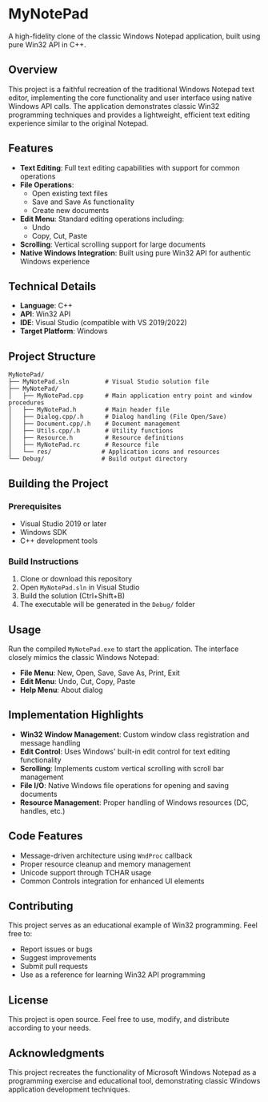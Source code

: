 # MyNotePad

A high-fidelity clone of the classic Windows Notepad application, built using pure Win32 API in C++.

## Overview

This project is a faithful recreation of the traditional Windows Notepad text editor, implementing the core functionality and user interface using native Windows API calls. The application demonstrates classic Win32 programming techniques and provides a lightweight, efficient text editing experience similar to the original Notepad.

## Features

- **Text Editing**: Full text editing capabilities with support for common operations
- **File Operations**:
  - Open existing text files
  - Save and Save As functionality
  - Create new documents
- **Edit Menu**: Standard editing operations including:
  - Undo
  - Copy, Cut, Paste
- **Scrolling**: Vertical scrolling support for large documents
- **Native Windows Integration**: Built using pure Win32 API for authentic Windows experience

## Technical Details

- **Language**: C++
- **API**: Win32 API
- **IDE**: Visual Studio (compatible with VS 2019/2022)
- **Target Platform**: Windows

## Project Structure

```text
MyNotePad/
├── MyNotePad.sln          # Visual Studio solution file
├── MyNotePad/
│   ├── MyNotePad.cpp      # Main application entry point and window procedures
│   ├── MyNotePad.h        # Main header file
│   ├── Dialog.cpp/.h      # Dialog handling (File Open/Save)
│   ├── Document.cpp/.h    # Document management
│   ├── Utils.cpp/.h       # Utility functions
│   ├── Resource.h         # Resource definitions
│   ├── MyNotePad.rc       # Resource file
│   └── res/              # Application icons and resources
└── Debug/                # Build output directory
```

## Building the Project

### Prerequisites

- Visual Studio 2019 or later
- Windows SDK
- C++ development tools

### Build Instructions

1. Clone or download this repository
2. Open `MyNotePad.sln` in Visual Studio
3. Build the solution (Ctrl+Shift+B)
4. The executable will be generated in the `Debug/` folder

## Usage

Run the compiled `MyNotePad.exe` to start the application. The interface closely mimics the classic Windows Notepad:

- **File Menu**: New, Open, Save, Save As, Print, Exit
- **Edit Menu**: Undo, Cut, Copy, Paste
- **Help Menu**: About dialog

## Implementation Highlights

- **Win32 Window Management**: Custom window class registration and message handling
- **Edit Control**: Uses Windows' built-in edit control for text editing functionality
- **Scrolling**: Implements custom vertical scrolling with scroll bar management
- **File I/O**: Native Windows file operations for opening and saving documents
- **Resource Management**: Proper handling of Windows resources (DC, handles, etc.)

## Code Features

- Message-driven architecture using `WndProc` callback
- Proper resource cleanup and memory management
- Unicode support through TCHAR usage
- Common Controls integration for enhanced UI elements

## Contributing

This project serves as an educational example of Win32 programming. Feel free to:

- Report issues or bugs
- Suggest improvements
- Submit pull requests
- Use as a reference for learning Win32 API programming

## License

This project is open source. Feel free to use, modify, and distribute according to your needs.

## Acknowledgments

This project recreates the functionality of Microsoft Windows Notepad as a programming exercise and educational tool, demonstrating classic Windows application development techniques.